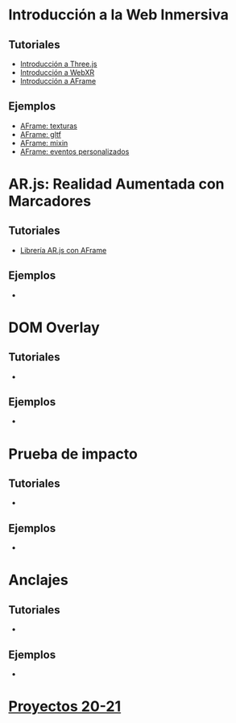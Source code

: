 # Introducción a la Web Inmersiva

## Tutoriales
 - [Introducción a Three.js](https://docs.google.com/document/d/1URuspfHvySH_q2FwFEp3Eh1IGAq1iVC4V56cZ95kkC8/edit#heading=h.bqy1pgzc7km5) 
 - [Introducción a WebXR](https://docs.google.com/document/d/1BZIdzmP5vd_9e6Ru9l9Cv-mraxV8NrNbv30PJ9jxNmk/edit#heading=h.bqy1pgzc7km5)  
 - [Introducción a AFrame](https://docs.google.com/document/d/1EbPCp3ejiDh7rnKsQnoiGQ4ViZCdYlpXEKgarRJ6sZ0/edit#heading=h.bqy1pgzc7km5)

## Ejemplos
 - [AFrame: texturas](https://replit.com/@ANDREABELLUCCI1/example-aframe-texture)
 - [AFrame: gltf](https://replit.com/@ANDREABELLUCCI1/example-aframe-gltf)
 - [AFrame: mixin](https://replit.com/@ANDREABELLUCCI1/example-aframe-mixin)
 - [AFrame: eventos personalizados](https://replit.com/@ANDREABELLUCCI1/example-aframe-customevent)

# AR.js: Realidad Aumentada con Marcadores

## Tutoriales
 - [Librería AR.js con AFrame](https://docs.google.com/document/d/1whWFHCZznR-kO0wiwtPllF3fGUNN5_vdifOPd8Jw6Dc/edit#heading=h.bqy1pgzc7km5)

## Ejemplos
 - 

# DOM Overlay

## Tutoriales
 -

## Ejemplos
 - 

# Prueba de impacto

## Tutoriales
 -
 
## Ejemplos
 - 

# Anclajes

## Tutoriales
 -
 
## Ejemplos
 - 

# [Proyectos 20-21](https://andreabellucci.github.io/inmersivos/#projects-2021)

